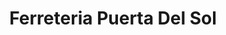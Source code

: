 ---
title: "Ferreteria Puerta Del Sol"
url: /panchimalco/ferreteria-puerta-del-sol/
shop: Eisenwaren
---